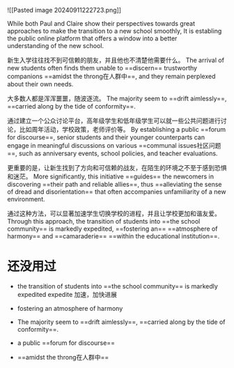 ![[Pasted image 20240911222723.png]]

While both Paul and Claire show their perspectives towards great approaches to make the transition to a new school smoothly, It is establing the public online platform that offers a window into a better understanding of the new school.

新生入学往往找不到可信赖的朋友，并且他也不清楚他需要什么。
The arrival of new students often finds them unable to ==discern== trustworthy companions ==amidst the throng在人群中==, and they remain perplexed about their own needs. 

大多数人都是浑浑噩噩，随波逐流。
The majority seem to ==drift aimlessly==, ==carried along by the tide of conformity==.

通过建立一个公众讨论平台，高年级学生和低年级学生可以就一些公共问题进行讨论，比如周年活动，学校政策，老师评价等。
By establishing a public ==forum for discourse==, senior students and their younger counterparts can engage in meaningful discussions on various ==communal issues社区问题==, such as anniversary events, school policies, and teacher evaluations.

更重要的是，让新生找到了方向和可信赖的战友，在陌生的环境之不至于感到恐惧和迷茫。
More significantly, this initiative ==guides== the newcomers in discovering ==their path and reliable allies==, thus ==alleviating the sense of dread and disorientation== that often accompanies unfamiliarity of a new environment.

通过这种方法，可以显著加速学生切换学校的进程，并且让学校更加和谐友爱。
Through this approach, the transition of students into ==the school community== is markedly expedited, ==fostering an== 
==atmosphere of harmony== and ==camaraderie== ==within the educational institution==.

# 还没用过
- the transition of students into ==the school community== is markedly expedited
expedite 加速，加快进展

- fostering an atmosphere of harmony
- The majority seem to ==drift aimlessly==, ==carried along by the tide of conformity==.
- a public ==forum for discourse==
- ==amidst the throng在人群中==